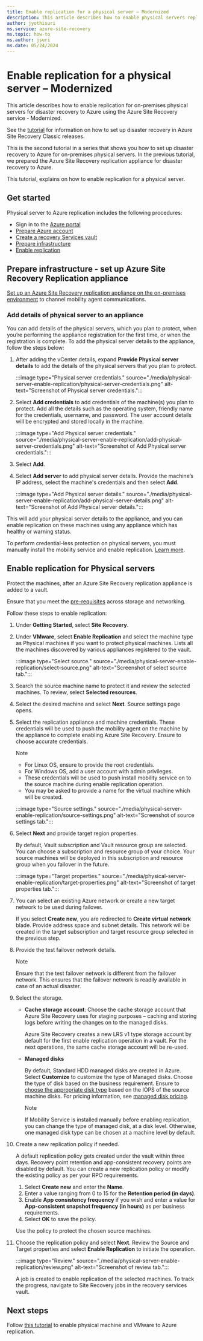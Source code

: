 ```yaml
---
title: Enable replication for a physical server – Modernized
description: This article describes how to enable physical servers replication for disaster recovery using the Azure Site Recovery service
author: jyothisuri
ms.service: azure-site-recovery
ms.topic: how-to
ms.author: jsuri
ms.date: 05/24/2024
---
```


# Enable replication for a physical server – Modernized

This article describes how to enable replication for on-premises physical servers for disaster recovery to Azure using the Azure Site Recovery service - Modernized.

See the [tutorial](./physical-azure-disaster-recovery.md) for information on how to set up disaster recovery in Azure Site Recovery Classic releases. 

This is the second tutorial in a series that shows you how to set up disaster recovery to Azure for on-premises physical servers. In the previous tutorial, we prepared the Azure Site Recovery replication appliance for disaster recovery to Azure.

This tutorial, explains on how to enable replication for a physical server.

## Get started

Physical server to Azure replication includes the following procedures:

- Sign in to the [Azure portal](https://portal.azure.com/#home)
- [Prepare Azure account](/azure/site-recovery/vmware-azure-set-up-replication-tutorial-preview#prepare-azure-account)
- [Create a recovery Services vault](./quickstart-create-vault-template.md?tabs=CLI)
- [Prepare infrastructure](#prepare-infrastructure---set-up-azure-site-recovery-replication-appliance)
- [Enable replication](#enable-replication-for-physical-servers)

## Prepare infrastructure - set up Azure Site Recovery Replication appliance

[Set up an Azure Site Recovery replication appliance on the on-premises environment](/azure/site-recovery/deploy-vmware-azure-replication-appliance-preview) to channel mobility agent communications.
 
### Add details of physical server to an appliance

You can add details of the physical servers, which you plan to protect, when you’re performing the appliance registration for the first time, or when the registration is complete. To add the physical server details to the appliance, follow the steps below:

1. After adding the vCenter details, expand **Provide Physical server details** to add the details of the physical servers that you plan to protect.

   :::image type="Physical server credentials." source="./media/physical-server-enable-replication/physical-server-credentials.png" alt-text="Screenshot of Physical server credentials.":::

2. Select **Add credentials** to add credentials of the machine(s) you plan to protect. Add all the details such as the operating system, friendly name for the credentials, username, and password. The user account details will be encrypted and stored locally in the machine.

   :::image type="Add Physical server credentials." source="./media/physical-server-enable-replication/add-physical-server-credentials.png" alt-text="Screenshot of Add Physical server credentials."::: 

3. Select **Add**.

4. Select **Add server** to add physical server details. Provide the machine’s IP address, select the machine's credentials and then select **Add**.
    
   :::image type="Add Physical server details." source="./media/physical-server-enable-replication/add-physical-server-details.png" alt-text="Screenshot of Add Physical server details."::: 

This will add your physical server details to the appliance, and you can enable replication on these machines using any appliance which has healthy or warning status. 

To perform credential-less protection on physical servers, you must manually install the mobility service and enable replication. [Learn more](./vmware-physical-mobility-service-overview.md#install-the-mobility-service-using-ui-modernized).

## Enable replication for Physical servers

Protect the machines, after an Azure Site Recovery replication appliance is added to a vault.

Ensure that you meet the [pre-requisites](./vmware-physical-azure-support-matrix.md) across storage and networking.

Follow these steps to enable replication:

1.	Under **Getting Started**, select **Site Recovery**. 

2. Under **VMware**, select **Enable Replication** and select the machine type as Physical machines if you want to protect physical machines. 
Lists all the machines  discovered by various appliances registered to the vault.

   :::image type="Select source." source="./media/physical-server-enable-replication/select-source.png" alt-text="Screenshot of select source tab."::: 

3.	Search the source machine name to protect it and review the selected machines. To review, select **Selected resources**.

4.	Select the desired machine and select **Next**. Source settings page opens. 

5. Select the replication appliance and machine credentials. These credentials will be used to push the mobility agent on the machine by the appliance to complete enabling Azure Site Recovery. Ensure to choose accurate credentials.

    >[!Note]
    >- For Linux OS, ensure to provide the root credentials. 
    >- For Windows OS, add a user account with admin privileges. 
    >- These credentials will be used to push install mobility service on to the source machine during enable replication operation.
    >- You may be asked to provide a name for the virtual machine which will be created.
 
   :::image type="Source settings." source="./media/physical-server-enable-replication/source-settings.png" alt-text="Screenshot of source settings tab."::: 

6. Select **Next** and provide target region properties. 

    By default, Vault subscription and Vault resource group are selected. You can choose a subscription and resource group of your choice. Your source machines will be deployed in this subscription and resource group when you failover in the future.
 
   :::image type="Target properties." source="./media/physical-server-enable-replication/target-properties.png" alt-text="Screenshot of target properties tab."::: 

7.	You can select an existing Azure network or create a new target network to be used during failover. 

    If you select **Create new**, you are redirected to **Create virtual network** blade. Provide address space and subnet details. This network will be created in the target subscription and target resource group selected in the previous step.

8.	Provide the test failover network details.

    >[!Note]
    >Ensure that the test failover network is different from the failover network. This ensures that the failover network is readily available in case of an actual disaster.

9.	Select the storage.

      - **Cache storage account**: Choose the cache storage account that Azure Site Recovery uses for staging purposes – caching and storing logs before writing the changes on to the managed disks.
    
         Azure Site Recovery creates a new LRS v1 type storage account by default for the first enable replication operation in a vault. For the next operations, the same cache storage account will be re-used.

     - **Managed disks**

       By default, Standard HDD managed disks are created in Azure. Select **Customize** to customize the type of Managed disks. Choose the type of disk based on the business requirement. Ensure to [choose the appropriate disk type](/azure/virtual-machines/disks-types#disk-type-comparison) based on the IOPS of the source machine disks. For pricing information, see [managed disk pricing](https://azure.microsoft.com/pricing/details/managed-disks/).
 
       >[!Note]
       >If Mobility Service is installed manually before enabling replication, you can change the type of managed disk, at a disk level. Otherwise, one managed disk type can be chosen at a machine level by default.

10. Create a new replication policy if needed.

    A default replication policy gets created under the vault within three days. Recovery point retention and app-consistent recovery points are disabled by default. You can create a new replication policy or modify the existing policy as per your RPO requirements.

    1. Select **Create new** and enter the **Name**.
    1. Enter a value ranging from 0 to 15 for the **Retention period (in days)**.
    1. Enable **App consistency frequency** if you wish and enter a value for **App-consistent snapshot frequency (in hours)** as per business requirements.
    1. Select **OK** to save the policy.

    Use the policy to protect the chosen source machines.

11. Choose the replication policy and select **Next**. Review the Source and Target properties and select **Enable Replication** to initiate the operation.
 
    :::image type="Review." source="./media/physical-server-enable-replication/review.png" alt-text="Screenshot of review tab."::: 

    A job is created to enable replication of the selected machines. To track the progress, navigate to Site Recovery jobs in the recovery services vault.

## Next steps

Follow [this tutorial](vmware-azure-tutorial.md) to enable physical machine and VMware to Azure replication.